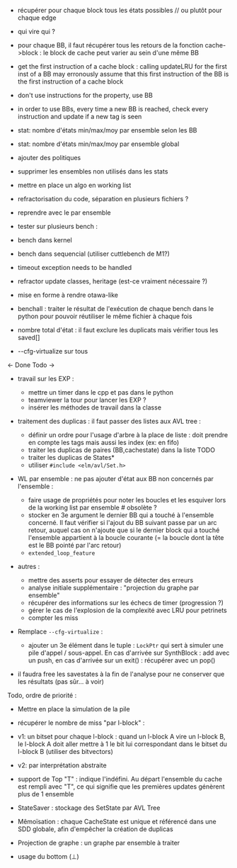 - récupérer pour chaque block tous les états possibles // ou plutôt pour chaque edge
- qui vire qui ?
- pour chaque BB, il faut récupérer tous les retours de la fonction cache->block : le block de cache peut varier au sein d'une même BB


- get the first instruction of a cache block : calling updateLRU for the first inst of a BB may erronously assume that this first instruction of the BB is the first instruction of a cache block
- don't use instructions for the property, use BB

- in order to use BBs, every time a new BB is reached, check every instruction and update if a new tag is seen
- stat: nombre d'états min/max/moy par ensemble selon les BB
- stat: nombre d'états min/max/moy par ensemble global
- ajouter des politiques
- supprimer les ensembles non utilisés dans les stats
- mettre en place un algo en working list
- refractorisation du code, séparation en plusieurs fichiers ?

- reprendre avec le par ensemble

- tester sur plusieurs bench :
 - bench dans kernel
 - bench dans sequencial (utiliser cuttlebench de M1?)


- timeout exception needs to be handled
- refractor update classes, heritage (est-ce vraiment nécessaire ?)

- mise en forme à rendre otawa-like

- benchall : traiter le résultat de l'exécution de chaque bench dans le python pour pouvoir réutiliser le même fichier à chaque fois

- nombre total d'état : il faut exclure les duplicats mais vérifier tous les saved[]

- --cfg-virtualize sur tous 



<- Done
Todo ->


- travail sur les EXP :
    - mettre un timer dans le cpp et pas dans le python 
    - teamviewer la tour pour lancer les EXP ?
    - insérer les méthodes de travail dans la classe


- traitement des duplicas : il faut passer des listes aux AVL tree :
    - définir un ordre pour l'usage d'arbre à la place de liste : doit prendre en compte les tags mais aussi les index (ex: en fifo)
    - traiter les duplicas de paires (BB,cachestate) dans la liste TODO 
    - traiter les duplicas de States* 
    - utiliser `#include <elm/avl/Set.h>`





- WL par ensemble : ne pas ajouter d'état aux BB non concernés par l'ensemble :
    - faire usage de propriétés pour noter les boucles et les esquiver lors de la working list par ensemble  # obsolète ?
    - stocker en 3e argument le dernier BB qui a touché à l'ensemble concerné. Il faut vérifier si l'ajout du BB suivant passe par un arc retour, auquel cas on n'ajoute que si le dernier block qui a touché l'ensemble appartient à la boucle courante (= la boucle dont la tête est le BB pointé par l'arc retour)
    - `extended_loop_feature`




- autres :
    - mettre des asserts pour essayer de détecter des erreurs
    - analyse initiale supplémentaire : "projection du graphe par ensemble"
    - récupérer des informations sur les échecs de timer (progression ?)
    - gérer le cas de l'explosion de la complexité avec LRU pour petrinets
    - compter les miss



- Remplace `--cfg-virtualize` :
    - ajouter un 3e élément dans le tuple : `LockPtr` qui sert à simuler une pile d'appel / sous-appel. En cas d'arrivée sur SynthBlock : add avec un push, en cas d'arrivée sur un exit() : récupérer avec un pop() 



- il faudra free les savestates à la fin de l'analyse pour ne conserver que les résultats (pas sûr... à voir)




Todo, ordre de priorité :
- Mettre en place la simulation de la pile 

- récupérer le nombre de miss "par l-block" :
 - v1: un bitset pour chaque l-block : quand un l-block A vire un l-block B, le l-block A doit aller mettre à 1 le bit lui correspondant dans le bitset du l-block B (utiliser des bitvectors)
 - v2: par interprétation abstraite
- support de Top "T" : indique l'indéfini. Au départ l'ensemble du cache est rempli avec "T", ce qui signifie que les premières updates génèrent plus de 1 ensemble

- StateSaver : stockage des SetState par AVL Tree
- Mêmoïsation : chaque CacheState est unique et référencé dans une SDD globale, afin d'empêcher la création de duplicas
- Projection de graphe : un graphe par ensemble à traiter

- usage du bottom (⊥)